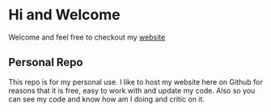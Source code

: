 # Hi and Welcome

Welcome and feel free to checkout my [website](https://johnbolhano.me)

## Personal Repo

This repo is for my personal use. I like to host my website here on Github for reasons that it is free, easy to work with and update my code. Also so you can see my code and know how am I doing and critic on it.

